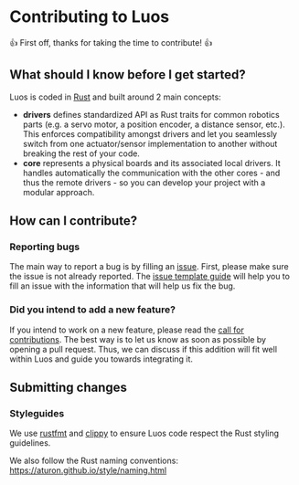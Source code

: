 # Contributing to Luos

👍 First off, thanks for taking the time to contribute! 👍

## What should I know before I get started?

Luos is coded in [Rust](https://www.rust-lang.org) and built around 2 main concepts:

* **drivers** defines standardized API as Rust traits for common robotics parts (e.g. a servo motor, a position encoder, a distance sensor, etc.). This enforces compatibility amongst drivers and let you seamlessly switch from one actuator/sensor implementation to another without breaking the rest of your code.
* **core** represents a physical boards and its associated local drivers. It handles automatically the communication with the other cores - and thus the remote drivers - so you can develop your project with a modular approach.

## How can I contribute?

### Reporting bugs

The main way to report a bug is by filling an [issue](https://github.com/pollen-robotics/luos/issues). First, please make sure the issue is not already reported. The [issue template guide](./issue_template.md) will help you to fill an issue with the information that will help us fix the bug.

### Did you intend to add a new feature?

If you intend to work on a new feature, please read the [call for contributions](./call_for_contributions.md). The best way is to let us know as soon as possible by opening a pull request. Thus, we can discuss if this addition will fit well within Luos and guide you towards integrating it.

## Submitting changes

### Styleguides

We use [rustfmt](https://github.com/rust-lang-nursery/rustfmt) and [clippy](https://github.com/rust-lang-nursery/rust-clippy) to ensure Luos code respect the Rust styling guidelines.

We also follow the Rust naming conventions: https://aturon.github.io/style/naming.html
